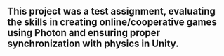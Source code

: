 ## This project was a test assignment, evaluating the skills in creating online/cooperative games using Photon and ensuring proper synchronization with physics in Unity.




